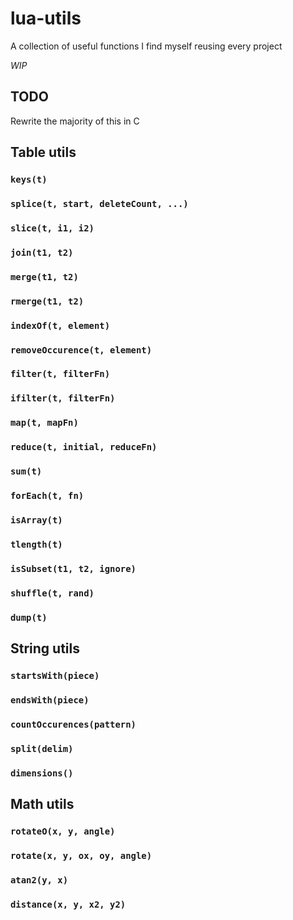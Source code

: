 # lua-utils
A collection of useful functions I find myself reusing every project

*WIP*

## TODO

Rewrite the majority of this in C

## Table utils

### `keys(t)`
### `splice(t, start, deleteCount, ...)`
### `slice(t, i1, i2)`
### `join(t1, t2)`
### `merge(t1, t2)`
### `rmerge(t1, t2)`
### `indexOf(t, element)`
### `removeOccurence(t, element)`
### `filter(t, filterFn)`
### `ifilter(t, filterFn)`
### `map(t, mapFn)`
### `reduce(t, initial, reduceFn)`
### `sum(t)`
### `forEach(t, fn)`
### `isArray(t)`
### `tlength(t)`
### `isSubset(t1, t2, ignore)`
### `shuffle(t, rand)`
### `dump(t)`

## String utils

### `startsWith(piece)`
### `endsWith(piece)`
### `countOccurences(pattern)`
### `split(delim)`
### `dimensions()`

## Math utils

### `rotateO(x, y, angle)`
### `rotate(x, y, ox, oy, angle)`
### `atan2(y, x)`
### `distance(x, y, x2, y2)`
